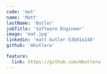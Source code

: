 ```yaml
---
code: 'mat'
name: 'Matt'
lastName: 'Butler'
jobTitle: 'Software Engineer'
image: 'mat.jpg'
linkedin: 'matt-butler-53b81a148'
github: 'mbutlerw'

feature:
  link: https://github.com/mbutlerw
---
```

